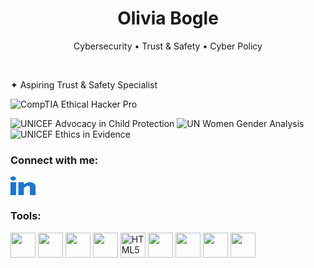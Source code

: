 <h1 align="center"> Olivia Bogle </h1>
 <p align="center">
  Cybersecurity • Trust & Safety • Cyber Policy
</p>
 <br>
  </p>

✦
 Aspiring Trust & Safety Specialist
 
![CompTIA Ethical Hacker Pro](https://img.shields.io/badge/CompTIA-Ethical%20Hacker%20Pro-red?style=for-the-badge&logo=comptia&logoColor=white)


![UNICEF Advocacy in Child Protection](https://img.shields.io/badge/UNICEF-Advocacy%20in%20Child%20Protection%20Coordination%20Groups-00ADEF?style=for-the-badge&logo=unicef&logoColor=white)
![UN Women Gender Analysis](https://img.shields.io/badge/UN%20Women-Gender%20Analysis%20%26%20Digital%20Inclusion-purple?style=for-the-badge&logo=unwomen&logoColor=white)
![UNICEF Ethics in Evidence](https://img.shields.io/badge/UNICEF-Introduction%20to%20Ethics%20in%20Evidence%20Generation-0099cc?style=for-the-badge&logo=unicef&logoColor=white)




<h3>Connect with me: <br> </h3>



  <p3>
<a href="https://linkedin.com/in/oliviabogle2025" target="blank"><img align="center" src="https://raw.githubusercontent.com/teamedwardforever/Readme-Generator/71f25dd8b98329b168142a6b782a107b75eab178/svg/Social/linked-in-alt.svg" alt="oliviabogle2025" height="30" width="40" /></a>


<h3>Tools:</h3>
  
<p>
  <img src="https://cdn.jsdelivr.net/gh/devicons/devicon/icons/python/python-original.svg" width="40" height="40" />
  <img src="https://cdn.jsdelivr.net/gh/devicons/devicon/icons/cplusplus/cplusplus-original.svg" width="40" height="40" />
  <img src="https://cdn.jsdelivr.net/gh/devicons/devicon/icons/javascript/javascript-original.svg" width="40" height="40" />
  <img src="https://cdn.jsdelivr.net/gh/devicons/devicon/icons/mysql/mysql-original.svg" width="40" height="40" />
  <img src="https://cdn.jsdelivr.net/gh/devicons/devicon/icons/html5/html5-original.svg" width="40" height="40" title="HTML5" />
  <img src="https://cdn.jsdelivr.net/gh/devicons/devicon/icons/css3/css3-original.svg" width="40" height="40" />
  <img src="https://cdn.jsdelivr.net/gh/devicons/devicon/icons/visualstudio/visualstudio-plain.svg" width="40" height="40" />
  <img src="https://cdn.jsdelivr.net/gh/devicons/devicon/icons/vscode/vscode-original.svg" width="40" height="40" />
  <img src="https://cdn.jsdelivr.net/gh/devicons/devicon/icons/github/github-original.svg" width="40" height="40" />
</p>





